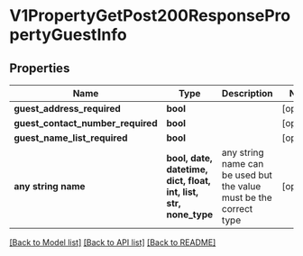 # V1PropertyGetPost200ResponsePropertyGuestInfo


## Properties
Name | Type | Description | Notes
------------ | ------------- | ------------- | -------------
**guest_address_required** | **bool** |  | [optional] 
**guest_contact_number_required** | **bool** |  | [optional] 
**guest_name_list_required** | **bool** |  | [optional] 
**any string name** | **bool, date, datetime, dict, float, int, list, str, none_type** | any string name can be used but the value must be the correct type | [optional]

[[Back to Model list]](../README.md#documentation-for-models) [[Back to API list]](../README.md#documentation-for-api-endpoints) [[Back to README]](../README.md)


